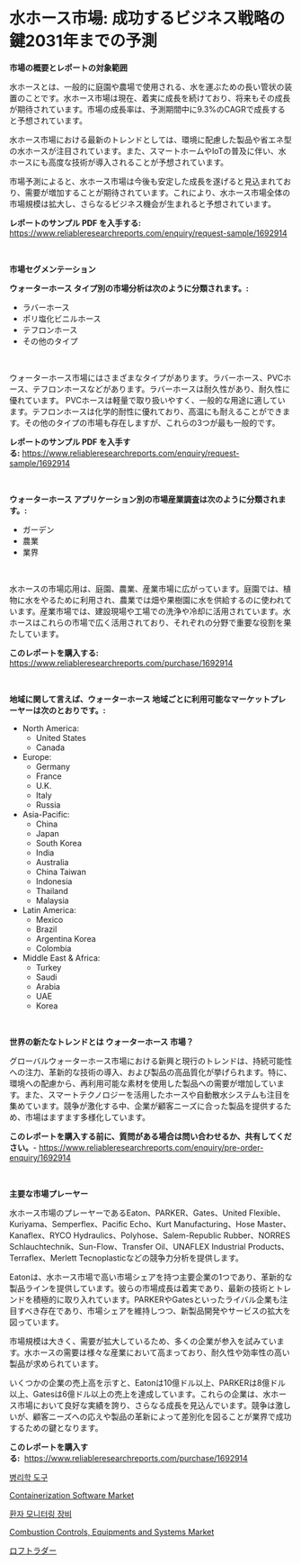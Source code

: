 <p><h1>水ホース市場: 成功するビジネス戦略の鍵2031年までの予測</h1></p><p><strong>市場の概要とレポートの対象範囲</strong></p>
<p><p>水ホースとは、一般的に庭園や農場で使用される、水を運ぶための長い管状の装置のことです。水ホース市場は現在、着実に成長を続けており、将来もその成長が期待されています。市場の成長率は、予測期間中に9.3%のCAGRで成長すると予想されています。</p><p>水ホース市場における最新のトレンドとしては、環境に配慮した製品や省エネ型の水ホースが注目されています。また、スマートホームやIoTの普及に伴い、水ホースにも高度な技術が導入されることが予想されています。</p><p>市場予測によると、水ホース市場は今後も安定した成長を遂げると見込まれており、需要が増加することが期待されています。これにより、水ホース市場全体の市場規模は拡大し、さらなるビジネス機会が生まれると予想されています。</p></p>
<p><strong>レポートのサンプル PDF を入手する:</strong> <a href="https://www.reliableresearchreports.com/enquiry/request-sample/1692914">https://www.reliableresearchreports.com/enquiry/request-sample/1692914</a></p>
<p>&nbsp;</p>
<p><strong>市場セグメンテーション</strong></p>
<p><strong>ウォーターホース タイプ別の市場分析は次のように分類されます。:</strong></p>
<p><ul><li>ラバーホース</li><li>ポリ塩化ビニルホース</li><li>テフロンホース</li><li>その他のタイプ</li></ul></p>
<p>&nbsp;</p>
<p><p>ウォーターホース市場にはさまざまなタイプがあります。ラバーホース、PVCホース、テフロンホースなどがあります。ラバーホースは耐久性があり、耐久性に優れています。 PVCホースは軽量で取り扱いやすく、一般的な用途に適しています。テフロンホースは化学的耐性に優れており、高温にも耐えることができます。その他のタイプの市場も存在しますが、これらの3つが最も一般的です。</p></p>
<p><strong>レポートのサンプル PDF を入手する:</strong>&nbsp;<a href="https://www.reliableresearchreports.com/enquiry/request-sample/1692914">https://www.reliableresearchreports.com/enquiry/request-sample/1692914</a></p>
<p>&nbsp;</p>
<p><strong> ウォーターホース アプリケーション別の市場産業調査は次のように分類されます。:</strong></p>
<p><ul><li>ガーデン</li><li>農業</li><li>業界</li></ul></p>
<p>&nbsp;</p>
<p><p>水ホースの市場応用は、庭園、農業、産業市場に広がっています。庭園では、植物に水をやるために利用され、農業では畑や果樹園に水を供給するのに使われています。産業市場では、建設現場や工場での洗浄や冷却に活用されています。水ホースはこれらの市場で広く活用されており、それぞれの分野で重要な役割を果たしています。</p></p>
<p><strong>このレポートを購入する:</strong>&nbsp; <a href="https://www.reliableresearchreports.com/purchase/1692914">https://www.reliableresearchreports.com/purchase/1692914</a></p>
<p>&nbsp;</p>
<p><strong>地域に関して言えば、ウォーターホース 地域ごとに利用可能なマーケットプレーヤーは次のとおりです。:</strong></p>
<p><ul>
    <li>
        North America:
        <ul>
            <li>United States</li>
            <li>Canada</li>
        </ul>
    </li>
    <li>
        Europe:
        <ul>
            <li>Germany</li>
            <li>France</li>
            <li>U.K.</li>
            <li>Italy</li>
            <li>Russia</li>
        </ul>
    </li>
    <li>
        Asia-Pacific:
        <ul>
            <li>China</li>
            <li>Japan</li>
            <li>South Korea</li>
            <li>India</li>
            <li>Australia</li>
            <li>China Taiwan</li>
            <li>Indonesia</li>
            <li>Thailand</li>
            <li>Malaysia</li>
        </ul>
    </li>
    <li>
        Latin America:
        <ul>
            <li>Mexico</li>
            <li>Brazil</li>
            <li>Argentina Korea</li>
            <li>Colombia</li>
        </ul>
    </li>
    <li>
        Middle East & Africa:
        <ul>
            <li>Turkey</li>
            <li>Saudi</li>
            <li>Arabia</li>
            <li>UAE</li>
            <li>Korea</li>
        </ul>
    </li>
    </ul></p>
<p>&nbsp;</p>
<p><strong>世界の新たなトレンドとは ウォーターホース 市場？</strong></p>
<p><p>グローバルウォーターホース市場における新興と現行のトレンドは、持続可能性への注力、革新的な技術の導入、および製品の高品質化が挙げられます。特に、環境への配慮から、再利用可能な素材を使用した製品への需要が増加しています。また、スマートテクノロジーを活用したホースや自動散水システムも注目を集めています。競争が激化する中、企業が顧客ニーズに合った製品を提供するため、市場はますます多様化しています。</p></p>
<p><strong>このレポートを購入する前に、質問がある場合は問い合わせるか、共有してください。</strong>- <a href="https://www.reliableresearchreports.com/enquiry/pre-order-enquiry/1692914">https://www.reliableresearchreports.com/enquiry/pre-order-enquiry/1692914</a></p>
<p>&nbsp;</p>
<p><strong>主要な市場プレーヤー</strong></p>
<p><p>水ホース市場のプレーヤーであるEaton、PARKER、Gates、United Flexible、Kuriyama、Semperflex、Pacific Echo、Kurt Manufacturing、Hose Master、Kanaflex、RYCO Hydraulics、Polyhose、Salem-Republic Rubber、NORRES Schlauchtechnik、Sun-Flow、Transfer Oil、UNAFLEX Industrial Products、Terraflex、Merlett Tecnoplasticなどの競争力分析を提供します。</p><p>Eatonは、水ホース市場で高い市場シェアを持つ主要企業の1つであり、革新的な製品ラインを提供しています。彼らの市場成長は着実であり、最新の技術とトレンドを積極的に取り入れています。PARKERやGatesといったライバル企業も注目すべき存在であり、市場シェアを維持しつつ、新製品開発やサービスの拡大を図っています。</p><p>市場規模は大きく、需要が拡大しているため、多くの企業が参入を試みています。水ホースの需要は様々な産業において高まっており、耐久性や効率性の高い製品が求められています。</p><p>いくつかの企業の売上高を示すと、Eatonは10億ドル以上、PARKERは8億ドル以上、Gatesは6億ドル以上の売上を達成しています。これらの企業は、水ホース市場において良好な実績を誇り、さらなる成長を見込んでいます。競争は激しいが、顧客ニーズへの応えや製品の革新によって差別化を図ることが業界で成功するための鍵となります。</p></p>
<p><strong>このレポートを購入する:</strong>&nbsp;&nbsp;<a href="https://www.reliableresearchreports.com/purchase/1692914">https://www.reliableresearchreports.com/purchase/1692914</a></p>
<p><p><a href="https://github.com/laholand/Market-Research-Report-List-2/blob/main/2471569192744.md">병리학 도구</a></p><p><a href="https://issuu.com/reportprime-2/docs/containerization-software-market-size-2030.pptx">Containerization Software Market</a></p><p><a href="https://github.com/vsnao330707/Market-Research-Report-List-1/blob/main/6138180192745.md">환자 모니터링 장비</a></p><p><a href="https://shimmer-gardenia-37a.notion.site/Combustion-Controls-Equipments-and-Systems-Market-Size-Growth-and-Forecast-from-2024-2031-7272fb2406484c7395f96fa47cb642f4">Combustion Controls, Equipments and Systems Market</a></p><p><a href="https://github.com/zjkmgcs938405/Market-Research-Report-List-1/blob/main/9601453193020.md">ロフトラダー</a></p></p>